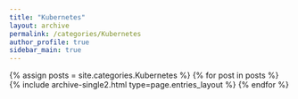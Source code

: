 ```yaml
---
title: "Kubernetes"
layout: archive
permalink: /categories/Kubernetes
author_profile: true
sidebar_main: true
---
```



{% assign posts = site.categories.Kubernetes %}
{% for post in posts %} {% include archive-single2.html type=page.entries_layout %} {% endfor %}